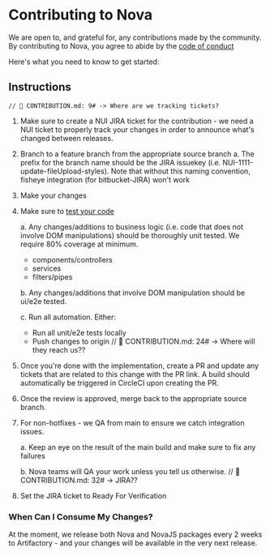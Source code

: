 # Contributing to Nova

We are open to, and grateful for, any contributions made by the community. By contributing to Nova, you agree to abide by the [code of conduct](./CODE_OF_CONDUCT.md)

Here's what you need to know to get started:

## Instructions

    // 💬 CONTRIBUTION.md: 9# -> Where are we tracking tickets?

1. Make sure to create a NUI JIRA ticket for the contribution - we need a NUI ticket to properly track your changes in order to announce what's changed between releases.
2. Branch to a feature branch from the appropriate source branch
   a. The prefix for the branch name should be the JIRA issuekey (i.e. NUI-1111-update-fileUpload-styles). Note that without this naming convention, fisheye integration (for bitbucket-JIRA) won't work
3. Make your changes
4. Make sure to [test your code](./README.md#StyleGuide)

    a. Any changes/additions to business logic (i.e. code that does not involve DOM manipulations) should be thoroughly unit tested. We require 80% coverage at minimum.

    - components/controllers
    - services
    - filters/pipes

    b. Any changes/additions that involve DOM manipulation should be ui/e2e tested.

    c. Run all automation. Either:

    - Run all unit/e2e tests locally
    - Push changes to origin
      // 💬 CONTRIBUTION.md: 24# -> Where will they reach us??

5. Once you're done with the implementation, create a PR and update any tickets that are related to this change with the PR link. A build should automatically be triggered in CircleCI upon creating the PR.
6. Once the review is approved, merge back to the appropriate source branch.
7. For non-hotfixes - we QA from main to ensure we catch integration issues.

    a. Keep an eye on the result of the main build and make sure to fix any failures

    b. Nova teams will QA your work unless you tell us otherwise.
    // 💬 CONTRIBUTION.md: 32# -> JIRA??

8. Set the JIRA ticket to Ready For Verification

### When Can I Consume My Changes?

At the moment, we release both Nova and NovaJS packages every 2 weeks to Artifactory - and your changes will be available in the very next release.
